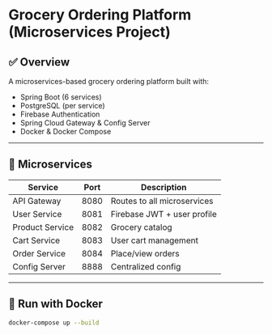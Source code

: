 # Grocery Ordering Platform (Microservices Project)

## ✅ Overview
A microservices-based grocery ordering platform built with:
- Spring Boot (6 services)
- PostgreSQL (per service)
- Firebase Authentication
- Spring Cloud Gateway & Config Server
- Docker & Docker Compose

---

## 🧱 Microservices

| Service         | Port  | Description                  |
|----------------|-------|------------------------------|
| API Gateway     | 8080  | Routes to all microservices |
| User Service    | 8081  | Firebase JWT + user profile |
| Product Service | 8082  | Grocery catalog              |
| Cart Service    | 8083  | User cart management         |
| Order Service   | 8084  | Place/view orders            |
| Config Server   | 8888  | Centralized config           |

---

## 🐳 Run with Docker

```bash
docker-compose up --build
